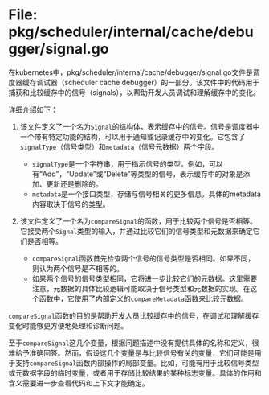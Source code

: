 # File: pkg/scheduler/internal/cache/debugger/signal.go

在kubernetes中，pkg/scheduler/internal/cache/debugger/signal.go文件是调度器缓存调试器（scheduler cache debugger）的一部分。该文件中的代码用于捕获和比较缓存中的信号（signals），以帮助开发人员调试和理解缓存中的变化。

详细介绍如下：

1. 该文件定义了一个名为`Signal`的结构体，表示缓存中的信号。信号是调度器中一个带有特定功能的结构，可以用于通知或记录缓存中的变化。它包含了`signalType`（信号类型）和`metadata`（信号元数据）两个字段。
   - `signalType`是一个字符串，用于指示信号的类型。例如，可以有“Add”，“Update”或“Delete”等类型的信号，表示缓存中的对象是添加、更新还是删除的。
   - `metadata`是一个接口类型，存储与信号相关的更多信息。具体的metadata内容取决于信号的类型。

2. 该文件定义了一个名为`compareSignal`的函数，用于比较两个信号是否相等。它接受两个`Signal`类型的输入，并通过比较它们的信号类型和元数据来确定它们是否相等。
   - `compareSignal`函数首先检查两个信号的信号类型是否相同。如果不同，则认为两个信号是不相等的。
   - 如果两个信号的信号类型相同，它将进一步比较它们的元数据。这里需要注意，元数据的具体比较逻辑可能取决于信号类型和元数据的实现。在这个函数中，它使用了内部定义的`compareMetadata`函数来比较元数据。

`compareSignal`函数的目的是帮助开发人员比较缓存中的信号，在调试和理解缓存变化时能够更方便地处理和诊断问题。

至于`compareSignal`这几个变量，根据问题描述中没有提供具体的名称和定义，很难给予准确回答。然而，假设这几个变量是与比较信号有关的变量，它们可能是用于支持`compareSignal`函数内部操作的局部变量。比如，可能有用于比较信号类型或元数据字段的临时变量，或者用于存储比较结果的某种标志变量。具体的作用和含义需要进一步查看代码和上下文才能确定。

